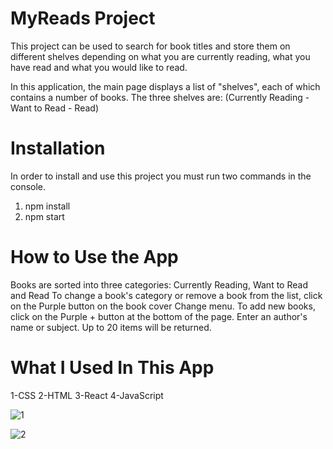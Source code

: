 # MyReads Project
 This project can be used to search for book titles and store them on different shelves depending on what you are currently reading, what you have read and what you would like to read.
 
 In this application, the main page displays a list of "shelves", each of which contains a number of books. The three shelves are:
(Currently Reading - Want to Read - Read)


# Installation
In order to install and use this project you must run two commands in the console.
1) npm install
2) npm start

# How to Use the App
Books are sorted into three categories: Currently Reading, Want to Read and Read
To change a book's category or remove a book from the list, click on the Purple button on the book cover Change menu.
To add new books, click on the Purple + button at the bottom of the page. Enter an author's name or subject. Up to 20 items will be returned.

# What I Used In This App
1-CSS
2-HTML
3-React
4-JavaScript


![1](https://user-images.githubusercontent.com/91816795/142794100-1c68d767-b131-4d8f-9ffd-51d23ce0d0b8.PNG)

![2](https://user-images.githubusercontent.com/91816795/142794165-a6a303c0-49c2-4c21-ba75-ae7727ed1ef7.PNG)
